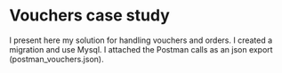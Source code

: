 # Vouchers case study

I present here my solution for handling vouchers and orders.
I created a migration and use Mysql.
I attached the Postman calls as an json export (postman_vouchers.json).
